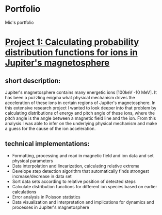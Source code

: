 # Portfolio
Mic's portfolio

# [Project 1: Calculating probability distribution functions for ions in Jupiter's magnetosphere](https://github.com/MichaelSchffl/Jupiters_energetic_particles)
## short description:
Jupiter's magnetosphere contains many energetic ions [100keV -10 MeV]. It has been a puzzling enigma what physical mechanism drives the acceleration of these ions in certain regions of Jupiter's magnetosphere. In this extensive research project I wanted to look deeper into that problem by calculating distributions of energy and pitch angle of these ions, where the pitch angle is the angle between a magnetic field line and the ion. From this analysis I was able to infer on the underlying physical mechanism and make a guess for the cause of the ion acceleration.

## technical implementations:
* Formatting, processing and read in magnetic field and ion data and set physical parameters
* Data interpolation and linearization, calculating relative extrema
* Develope step detection algorithm that automatically finds strongest increase/decrease in data set
* Sort data sets according to relative position of detected steps
* Calculate distribution functions for different ion species based on earlier calculations
* Error analysis in Poisson statistics
* Data visualization and interpretation and implications for dynamics and processes in Jupiter's magnetosphere
